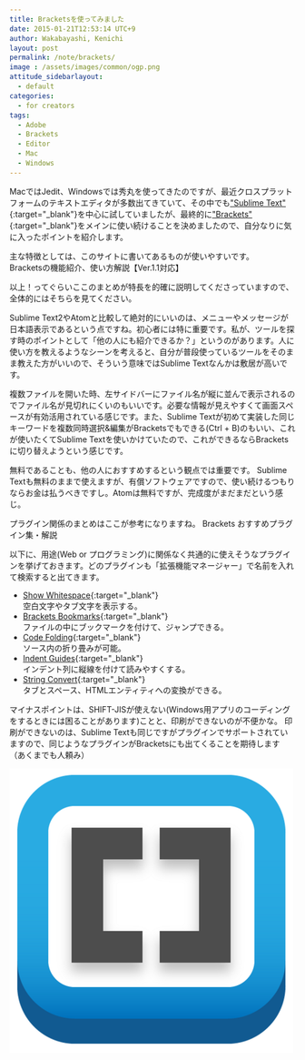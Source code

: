 ```yaml
---
title: Bracketsを使ってみました
date: 2015-01-21T12:53:14 UTC+9
author: Wakabayashi, Kenichi
layout: post
permalink: /note/brackets/
image : /assets/images/common/ogp.png
attitude_sidebarlayout:
  - default
categories:
  - for creators
tags:
  - Adobe
  - Brackets
  - Editor
  - Mac
  - Windows
---
```

MacではJedit、Windowsでは秀丸を使ってきたのですが、最近クロスプラットフォームのテキストエディタが多数出てきていて、その中でも["Sublime Text"](http://www.sublimetext.com/){:target="_blank"}を中心に試していましたが、最終的に["Brackets"](http://brackets.io/){:target="_blank"}をメインに使い続けることを決めましたので、自分なりに気に入ったポイントを紹介します。

主な特徴としては、このサイトに書いてあるものが使いやすいです。<br />
Bracketsの機能紹介、使い方解説【Ver.1.1対応】

以上！ってぐらいここのまとめが特長を的確に説明してくださっていますので、全体的にはそちらを見てください。

Sublime Text2やAtomと比較して絶対的にいいのは、メニューやメッセージが日本語表示であるという点ですね。初心者には特に重要です。私が、ツールを探す時のポイントとして「他の人にも紹介できるか？」というのがあります。人に使い方を教えるようなシーンを考えると、自分が普段使っているツールをそのまま教えた方がいいので、そういう意味ではSublime Textなんかは敷居が高いです。

複数ファイルを開いた時、左サイドバーにファイル名が縦に並んで表示されるのでファイル名が見切れにくいのもいいです。必要な情報が見えやすくて画面スペースが有効活用されている感じです。また、Sublime Textが初めて実装した同じキーワードを複数同時選択&編集がBracketsでもできる(Ctrl + B)のもいい、これが使いたくてSublime Textを使いかけていたので、これができるならBracketsに切り替えようという感じです。

無料であることも、他の人におすすめするという観点では重要です。
Sublime Textも無料のままで使えますが、有償ソフトウェアですので、使い続けるつもりならお金は払うべきですし。Atomは無料ですが、完成度がまだまだという感じ。

プラグイン関係のまとめはここが参考になりますね。
Brackets おすすめプラグイン集・解説

以下に、用途(Web or プログラミング)に関係なく共通的に使えそうなプラグインを挙げておきます。どのプラグインも「拡張機能マネージャー」で名前を入れて検索すると出てきます。

- [Show Whitespace](https://github.com/DennisKehrig/brackets-show-whitespace){:target="_blank"}  
空白文字やタブ文字を表示する。
- [Brackets Bookmarks](https://github.com/toshsharma/brackets-bookmarks){:target="_blank"}  
ファイルの中にブックマークを付けて、ジャンプできる。
- [Code Folding](https://github.com/thehogfather/brackets-code-folding){:target="_blank"}  
ソース内の折り畳みが可能。
- [Indent Guides](https://github.com/lkcampbell/brackets-indent-guides){:target="_blank"}  
インデント列に縦線を付けて読みやすくする。
- [String Convert](https://github.com/mikechambers/StringConvert){:target="_blank"}  
タブとスペース、HTMLエンティティへの変換ができる。

マイナスポイントは、SHIFT-JISが使えない(Windows用アプリのコーディングをするときには困ることがあります)ことと、印刷ができないのが不便かな。
印刷ができないのは、Sublime Textも同じですがプラグインでサポートされていますので、同じようなプラグインがBracketsにも出てくることを期待します（あくまでも人頼み）

![brackets](/assets/images/2015/01/brackets.png)
